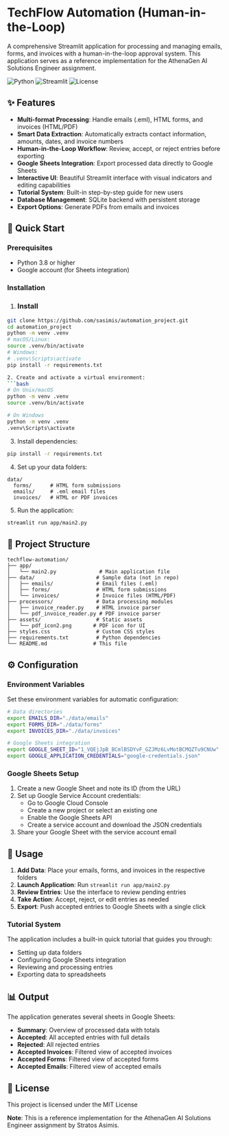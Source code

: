 # TechFlow Automation (Human-in-the-Loop)

A comprehensive Streamlit application for processing and managing emails, forms, and invoices with a human-in-the-loop approval system. This application serves as a reference implementation for the AthenaGen AI Solutions Engineer assignment.

![Python](https://img.shields.io/badge/Python-3.8%2B-blue)
![Streamlit](https://img.shields.io/badge/Streamlit-1.28.0-red)
![License](https://img.shields.io/badge/License-MIT-green)

## ✨ Features

- **Multi-format Processing**: Handle emails (.eml), HTML forms, and invoices (HTML/PDF)
- **Smart Data Extraction**: Automatically extracts contact information, amounts, dates, and invoice numbers
- **Human-in-the-Loop Workflow**: Review, accept, or reject entries before exporting
- **Google Sheets Integration**: Export processed data directly to Google Sheets
- **Interactive UI**: Beautiful Streamlit interface with visual indicators and editing capabilities
- **Tutorial System**: Built-in step-by-step guide for new users
- **Database Management**: SQLite backend with persistent storage
- **Export Options**: Generate PDFs from emails and invoices

## 🚀 Quick Start

### Prerequisites

- Python 3.8 or higher
- Google account (for Sheets integration)

### Installation

1. ### Install
```bash
git clone https://github.com/sasimis/automation_project.git
cd automation_project
python -m venv .venv
# macOS/Linux:
source .venv/bin/activate
# Windows:
# .venv\Scripts\activate
pip install -r requirements.txt

2. Create and activate a virtual environment:
```bash
# On Unix/macOS
python -m venv .venv
source .venv/bin/activate

# On Windows
python -m venv .venv
.venv\Scripts\activate
```

3. Install dependencies:
```bash
pip install -r requirements.txt
```

4. Set up your data folders:
```
data/
  forms/      # HTML form submissions
  emails/     # .eml email files
  invoices/   # HTML or PDF invoices
```

5. Run the application:
```bash
streamlit run app/main2.py
```

## 📁 Project Structure

```
techflow-automation/
├── app/
│   └── main2.py              # Main application file
├── data/                    # Sample data (not in repo)
│   ├── emails/              # Email files (.eml)
│   ├── forms/               # HTML form submissions
│   └── invoices/            # Invoice files (HTML/PDF)
├── processors/              # Data processing modules
│   ├── invoice_reader.py    # HTML invoice parser
│   └── pdf_invoice_reader.py # PDF invoice parser
├── assets/                  # Static assets
│   └── pdf_icon2.png       # PDF icon for UI
├── styles.css               # Custom CSS styles
├── requirements.txt         # Python dependencies
└── README.md               # This file
```

## ⚙️ Configuration

### Environment Variables

Set these environment variables for automatic configuration:

```bash
# Data directories
export EMAILS_DIR="./data/emails"
export FORMS_DIR="./data/forms"
export INVOICES_DIR="./data/invoices"

# Google Sheets integration
export GOOGLE_SHEET_ID="1_VQEjJpB_BCmlBSDYvF_GZJMz6LvMotBCMQZTu9CNUw"
export GOOGLE_APPLICATION_CREDENTIALS="google-credentials.json"
```

### Google Sheets Setup

1. Create a new Google Sheet and note its ID (from the URL)
2. Set up Google Service Account credentials:
   - Go to Google Cloud Console
   - Create a new project or select an existing one
   - Enable the Google Sheets API
   - Create a service account and download the JSON credentials
3. Share your Google Sheet with the service account email

## 🎯 Usage

1. **Add Data**: Place your emails, forms, and invoices in the respective folders
2. **Launch Application**: Run `streamlit run app/main2.py`
3. **Review Entries**: Use the interface to review pending entries
4. **Take Action**: Accept, reject, or edit entries as needed
5. **Export**: Push accepted entries to Google Sheets with a single click

### Tutorial System

The application includes a built-in quick tutorial that guides you through:
- Setting up data folders
- Configuring Google Sheets integration
- Reviewing and processing entries
- Exporting data to spreadsheets

## 📊 Output

The application generates several sheets in Google Sheets:
- **Summary**: Overview of processed data with totals
- **Accepted**: All accepted entries with full details
- **Rejected**: All rejected entries
- **Accepted Invoices**: Filtered view of accepted invoices
- **Accepted Forms**: Filtered view of accepted forms
- **Accepted Emails**: Filtered view of accepted emails

## 📝 License

This project is licensed under the MIT License

**Note**: This is a reference implementation for the AthenaGen AI Solutions Engineer assignment by Stratos Asimis.
